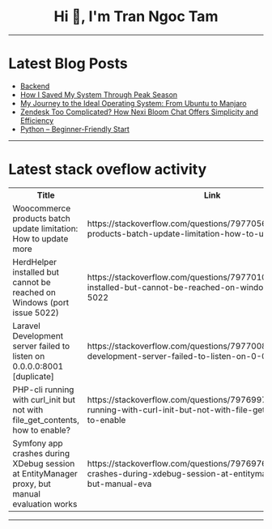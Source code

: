 <h1 align="center">Hi 👋, I'm Tran Ngoc Tam</h1>

---

# Latest Blog Posts 
<!-- BLOG-POST-LIST:START -->
- [Backend](https://dev.to/asp0766/backend-p23)
- [How I Saved My System Through Peak Season](https://dev.to/lowkey_dev_591/how-i-saved-my-system-through-peak-season-3m79)
- [My Journey to the Ideal Operating System: From Ubuntu to Manjaro](https://dev.to/krikri2025/my-journey-to-the-ideal-operating-system-from-ubuntu-to-manjaro-1pej)
- [Zendesk Too Complicated? How Nexi Bloom Chat Offers Simplicity and Efficiency](https://dev.to/jaybarker/zendesk-too-complicated-how-nexi-bloom-chat-offers-simplicity-and-efficiency-3b7i)
- [Python – Beginner-Friendly Start](https://dev.to/asp0766/python-beginner-friendly-start-19h1)
<!-- BLOG-POST-LIST:END -->

---

# Latest stack oveflow activity
<table>
  <tr><th>Title</th><th>Link</th></tr>
  <!-- STACKOVERFLOW:START --><tr><td>Woocommerce products batch update limitation: How to update more</td><td>https://stackoverflow.com/questions/79770560/woocommerce-products-batch-update-limitation-how-to-update-more</td></tr><tr><td>HerdHelper installed but cannot be reached on Windows &lpar;port issue 5022&rpar;</td><td>https://stackoverflow.com/questions/79770100/herdhelper-installed-but-cannot-be-reached-on-windows-port-issue-5022</td></tr><tr><td>Laravel Development server failed to listen on 0.0.0.0:8001 [duplicate]</td><td>https://stackoverflow.com/questions/79770081/laravel-development-server-failed-to-listen-on-0-0-0-08001</td></tr><tr><td>PHP-cli running with curl_init but not with file_get_contents, how to enable?</td><td>https://stackoverflow.com/questions/79769978/php-cli-running-with-curl-init-but-not-with-file-get-contents-how-to-enable</td></tr><tr><td>Symfony app crashes during XDebug session at EntityManager proxy, but manual evaluation works</td><td>https://stackoverflow.com/questions/79769765/symfony-app-crashes-during-xdebug-session-at-entitymanager-proxy-but-manual-eva</td></tr><!-- STACKOVERFLOW:END -->
</table>

---


